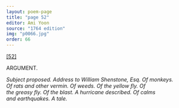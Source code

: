 ```yaml
---
layout: poem-page
title: "page 52"
editor: Ami Yoon
source: "1764 edition"
img: "p0066.jpg"
order: 66
---
```



[[52]]({{site.baseurl}}/images/{{page.img}})  

ARGUMENT.  

*Subject proposed. Address to William Shenstone, Esq. Of monkeys.  
Of rats and other vermin. Of weeds. Of the yellow fly. Of  
the greasy fly. Of the blast. A hurricane described. Of calms  
and earthquakes. A tale.*

